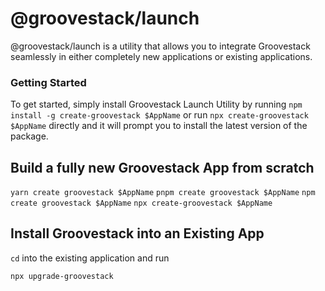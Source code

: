 # @groovestack/launch

@groovestack/launch is a utility that allows you to integrate Groovestack 
seamlessly in either completely new applications or existing applications.

### Getting Started

To get started, simply install Groovestack Launch Utility by running
`npm install -g create-groovestack $AppName` or run
`npx create-groovestack $AppName` directly and it will prompt you
to install the latest version of the package.

## Build a fully new Groovestack App from scratch

`yarn create groovestack $AppName`
`pnpm create groovestack $AppName`
`npm create groovestack $AppName`
`npx create-groovestack $AppName`

## Install Groovestack into an Existing App

`cd` into the existing application and run

`npx upgrade-groovestack`



